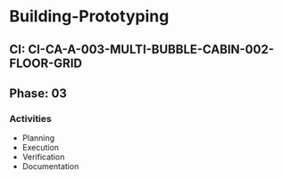 # Building-Prototyping

## CI: CI-CA-A-003-MULTI-BUBBLE-CABIN-002-FLOOR-GRID
## Phase: 03

### Activities
- Planning
- Execution
- Verification
- Documentation
